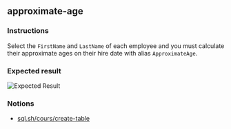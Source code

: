 ## approximate-age

### Instructions

Select the `FirstName` and `LastName` of each employee and you must calculate their approximate ages on their hire date with alias `ApproximateAge`.

### Expected result

![Expected Result](https://thomaslenaour.github.io/ytrack/subjects/approximate-age/expected.png)

### Notions

- [sql.sh/cours/create-table](https://sql.sh/cours/create-table)
